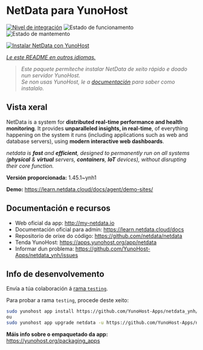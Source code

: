 <!--
NOTA: Este README foi creado automáticamente por <https://github.com/YunoHost/apps/tree/master/tools/readme_generator>
NON debe editarse manualmente.
-->

# NetData para YunoHost

[![Nivel de integración](https://dash.yunohost.org/integration/netdata.svg)](https://dash.yunohost.org/appci/app/netdata) ![Estado de funcionamento](https://ci-apps.yunohost.org/ci/badges/netdata.status.svg) ![Estado de mantemento](https://ci-apps.yunohost.org/ci/badges/netdata.maintain.svg)

[![Instalar NetData con YunoHost](https://install-app.yunohost.org/install-with-yunohost.svg)](https://install-app.yunohost.org/?app=netdata)

*[Le este README en outros idiomas.](./ALL_README.md)*

> *Este paquete permíteche instalar NetData de xeito rápido e doado nun servidor YunoHost.*  
> *Se non usas YunoHost, le a [documentación](https://yunohost.org/install) para saber como instalalo.*

## Vista xeral

NetData is a system for **distributed real-time performance and health monitoring**.
It provides **unparalleled insights, in real-time**, of everything happening on the
system it runs (including applications such as web and database servers), using
**modern interactive web dashboards**.

_netdata is **fast** and **efficient**, designed to permanently run on all systems
(**physical** & **virtual** servers, **containers**, **IoT** devices), without
disrupting their core function._


**Versión proporcionada:** 1.45.1~ynh1

**Demo:** <https://learn.netdata.cloud/docs/agent/demo-sites/>
## Documentación e recursos

- Web oficial da app: <http://my-netdata.io>
- Documentación oficial para admin: <https://learn.netdata.cloud/docs>
- Repositorio de orixe do código: <https://github.com/netdata/netdata>
- Tenda YunoHost: <https://apps.yunohost.org/app/netdata>
- Informar dun problema: <https://github.com/YunoHost-Apps/netdata_ynh/issues>

## Info de desenvolvemento

Envía a túa colaboración á [rama `testing`](https://github.com/YunoHost-Apps/netdata_ynh/tree/testing).

Para probar a rama `testing`, procede deste xeito:

```bash
sudo yunohost app install https://github.com/YunoHost-Apps/netdata_ynh/tree/testing --debug
ou
sudo yunohost app upgrade netdata -u https://github.com/YunoHost-Apps/netdata_ynh/tree/testing --debug
```

**Máis info sobre o empaquetado da app:** <https://yunohost.org/packaging_apps>
